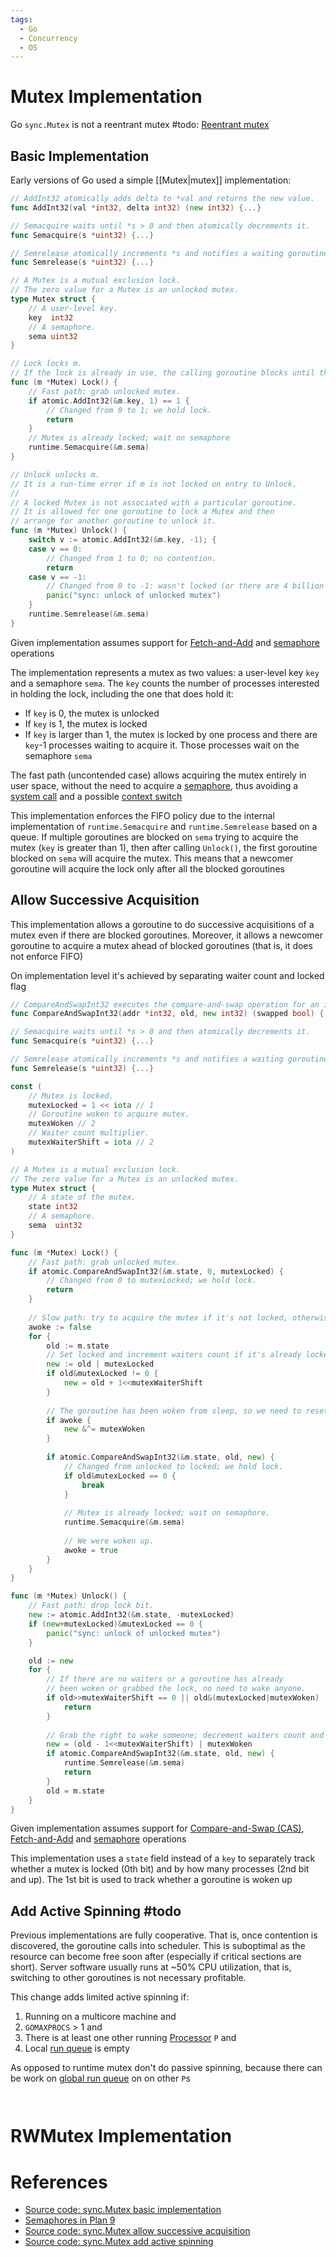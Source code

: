 ```yaml
---
tags:
  - Go
  - Concurrency
  - OS
---
```


# Mutex Implementation

Go `sync.Mutex` is not a reentrant mutex #todo: [Reentrant mutex](https://groups.google.com/g/golang-nuts/c/XqW1qcuZgKg/m/Ui3nQkeLV80J)

## Basic Implementation

Early versions of Go used a simple [[Mutex|mutex]] implementation:

```go
// AddInt32 atomically adds delta to *val and returns the new value.
func AddInt32(val *int32, delta int32) (new int32) {...}

// Semacquire waits until *s > 0 and then atomically decrements it.
func Semacquire(s *uint32) {...}

// Semrelease atomically increments *s and notifies a waiting goroutine if one is blocked in Semacquire. 
func Semrelease(s *uint32) {...}

// A Mutex is a mutual exclusion lock.
// The zero value for a Mutex is an unlocked mutex.
type Mutex struct {
	// A user-level key.
	key  int32
	// A semaphore.
	sema uint32
}

// Lock locks m.
// If the lock is already in use, the calling goroutine blocks until the mutex is available.
func (m *Mutex) Lock() {
	// Fast path: grab unlocked mutex.
	if atomic.AddInt32(&m.key, 1) == 1 {
		// Changed from 0 to 1; we hold lock.
		return
	}
	// Mutex is already locked; wait on semaphore
	runtime.Semacquire(&m.sema)
}

// Unlock unlocks m.
// It is a run-time error if m is not locked on entry to Unlock.
//
// A locked Mutex is not associated with a particular goroutine.
// It is allowed for one goroutine to lock a Mutex and then
// arrange for another goroutine to unlock it.
func (m *Mutex) Unlock() {
	switch v := atomic.AddInt32(&m.key, -1); {
	case v == 0:
		// Changed from 1 to 0; no contention.
		return
	case v == -1:
		// Changed from 0 to -1: wasn't locked (or there are 4 billion goroutines waiting).
		panic("sync: unlock of unlocked mutex")
	}
	runtime.Semrelease(&m.sema)
}
```

Given implementation assumes support for [Fetch-and-Add](Atomic%20Instructions.md#Fetch-and-Add) and [semaphore](Semaphore.md) operations

The imple­mentation represents a mutex as two values: a user-level key `key` and a semaphore `sema`. The `key` counts the number of processes interested in holding the lock, including the one that does hold it:

 - If `key` is 0, the mutex is unlocked
 - If `key` is 1, the mutex is locked
 - If `key` is larger than 1, the mutex is locked by one process and there are `key`-1 processes waiting to acquire it. Those processes wait on the semaphore `sema`

The fast path (uncontended case) allows acquiring the mutex entirely in user space, without the need to acquire a [semaphore](Semaphore.md), thus avoiding a [system call](System%20Calls.md) and a possible [context switch](Context%20Switch.md)

This implementation enforces the FIFO policy due to the internal implementation of `runtime.Semacquire` and `runtime.Semrelease` based on a queue. If multiple goroutines are blocked on `sema` trying to acquire the mutex (`key` is greater than 1), then after calling `Unlock()`, the first goroutine blocked on `sema` will acquire the mutex. This means that a newcomer goroutine will acquire the lock only after all the blocked goroutines

## Allow Successive Acquisition

This implementation allows a goroutine to do successive acquisitions of a mutex even if there are blocked goroutines. Moreover, it allows a newcomer goroutine to acquire a mutex ahead of blocked goroutines (that is, it does not enforce FIFO)

On implementation level it's achieved by separating waiter count and locked flag

```go
// CompareAndSwapInt32 executes the compare-and-swap operation for an int32 value.
func CompareAndSwapInt32(addr *int32, old, new int32) (swapped bool) {...}

// Semacquire waits until *s > 0 and then atomically decrements it.
func Semacquire(s *uint32) {...}

// Semrelease atomically increments *s and notifies a waiting goroutine if one is blocked in Semacquire. 
func Semrelease(s *uint32) {...}

const (
	// Mutex is locked.
	mutexLocked = 1 << iota // 1
	// Goroutine woken to acquire mutex.
	mutexWoken // 2
	// Waiter count multiplier.
	mutexWaiterShift = iota // 2
)

// A Mutex is a mutual exclusion lock.
// The zero value for a Mutex is an unlocked mutex.
type Mutex struct {
	// A state of the mutex.
	state int32
	// A semaphore.
	sema  uint32
}

func (m *Mutex) Lock() {
	// Fast path: grab unlocked mutex.
	if atomic.CompareAndSwapInt32(&m.state, 0, mutexLocked) {
		// Changed from 0 to mutexLocked; we hold lock.
		return
	}
	
	// Slow path: try to acquire the mutex if it's not locked, otherwise increment waiters count, block and retry.
	awoke := false
	for {
		old := m.state
		// Set locked and increment waiters count if it's already locked.
		new := old | mutexLocked
		if old&mutexLocked != 0 {
			new = old + 1<<mutexWaiterShift
		}
		
		// The goroutine has been woken from sleep, so we need to reset the flag in either case.
		if awoke {
			new &^= mutexWoken
		}
		
		if atomic.CompareAndSwapInt32(&m.state, old, new) {
			// Changed from unlocked to locked; we hold lock.
			if old&mutexLocked == 0 {
				break
			}
			
			// Mutex is already locked; wait on semaphore.
			runtime.Semacquire(&m.sema)
			
			// We were woken up.
			awoke = true
		}
	}
}

func (m *Mutex) Unlock() {
	// Fast path: drop lock bit.
	new := atomic.AddInt32(&m.state, -mutexLocked)
	if (new+mutexLocked)&mutexLocked == 0 {
		panic("sync: unlock of unlocked mutex")
	}

	old := new
	for {
		// If there are no waiters or a goroutine has already
		// been woken or grabbed the lock, no need to wake anyone.
		if old>>mutexWaiterShift == 0 || old&(mutexLocked|mutexWoken) != 0 {
			return
		}
		
		// Grab the right to wake someone; decrement waiters count and mark as woken up.
		new = (old - 1<<mutexWaiterShift) | mutexWoken
		if atomic.CompareAndSwapInt32(&m.state, old, new) {
			runtime.Semrelease(&m.sema)
			return
		}
		old = m.state
	}
}
```

Given implementation assumes support for [Compare-and-Swap (CAS)](Atomic%20Instructions.md#Compare-and-Swap%20(CAS)), [Fetch-and-Add](Atomic%20Instructions.md#Fetch-and-Add) and [semaphore](Semaphore.md) operations

This implementation uses a `state` field instead of a `key` to separately track whether a mutex is locked (0th bit) and by how many processes (2nd bit and up). The 1st bit is used to track whether a goroutine is woken up

## Add Active Spinning #todo

Previous implementations are fully cooperative. That is, once contention is discovered, the goroutine calls into scheduler. This is suboptimal as the resource can become free soon after (especially if critical sections are short). Server software usually runs at ~50% CPU utilization, that is, switching to other goroutines is not necessary profitable.

This change adds limited active spinning if:

1. Running on a multicore machine and
2. `GOMAXPROCS` > 1 and
3. There is at least one other running [Processor](Go%20Goroutines%20and%20Scheduler%20Internals.md) `P` and
4. Local [run queue](Go%20Goroutines%20and%20Scheduler%20Internals.md) is empty

As opposed to runtime mutex don't do passive spinning, because there can be work on [global run queue](Go%20Goroutines%20and%20Scheduler%20Internals.md) on on other `P`s

```go



```

# RWMutex Implementation

# References

- [Source code: sync.Mutex basic implementation](https://github.com/golang/go/blob/12b7875bf2c534c7ec1659a733ec2d82a3f85076/src/pkg/sync/mutex.go)
- [Semaphores in Plan 9](http://swtch.com/semaphore.pdf)
- [Source code: sync.Mutex allow successive acquisition](https://github.com/golang/go/blob/dd2074c82acda9b50896bf29569ba290a0d13b03/src/pkg/sync/mutex.go)
- [Source code: sync.Mutex add active spinning](https://github.com/golang/go/blob/edcad8639a902741dc49f77d000ed62b0cc6956f/src/sync/mutex.go)

